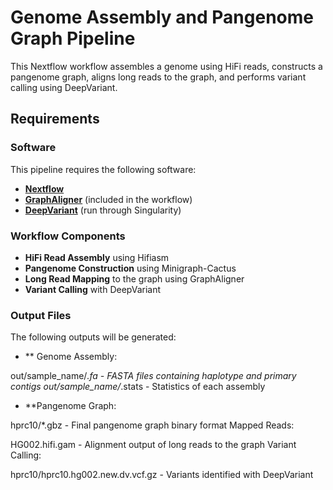 # Genome Assembly and Pangenome Graph Pipeline

This Nextflow workflow assembles a genome using HiFi reads, constructs a pangenome graph, aligns long reads to the graph, and performs variant calling using DeepVariant.

## Requirements

### Software

This pipeline requires the following software:

- **[Nextflow](https://www.nextflow.io/)**
- **[GraphAligner](https://github.com/maickrau/GraphAligner)** (included in the workflow)
- **[DeepVariant](https://github.com/google/deepvariant)** (run through Singularity)

### Workflow Components
- **HiFi Read Assembly** using Hifiasm
- **Pangenome Construction** using Minigraph-Cactus
- **Long Read Mapping** to the graph using GraphAligner
- **Variant Calling** with DeepVariant

### Output Files
The following outputs will be generated:

- ** Genome Assembly:

out/sample_name/*.fa - FASTA files containing haplotype and primary contigs
out/sample_name/*.stats - Statistics of each assembly

- **Pangenome Graph:

hprc10/*.gbz - Final pangenome graph binary format
Mapped Reads:

HG002.hifi.gam - Alignment output of long reads to the graph
Variant Calling:

hprc10/hprc10.hg002.new.dv.vcf.gz - Variants identified with DeepVariant
